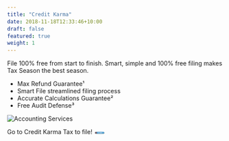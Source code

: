 ```yaml
---
title: "Credit Karma"
date: 2018-11-18T12:33:46+10:00
draft: false
featured: true
weight: 1
---
```


File 100% free from start to finish.
Smart, simple and 100% free filing makes Tax Season the best season.
* Max Refund Guarantee¹
* Smart File streamlined filing process
* Accurate Calculations Guarantee²
* Free Audit Defense³

![Accounting Services](/images/creditkarma.png)

Go to Credit Karma Tax to file!
[<img src="https://raw.githubusercontent.com/goupaz/allmytaxes.com/master/static/images/getstarted.png" width="25"/>](https://www.creditkarma.com/tax)